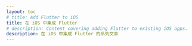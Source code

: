 ```yaml
---
layout: toc
# title: Add Flutter to iOS
title: 在 iOS 中集成 Flutter
# description: Content covering adding Flutter to existing iOS apps.
description: 在 iOS 中集成 Flutter 的系列文章
---
```

